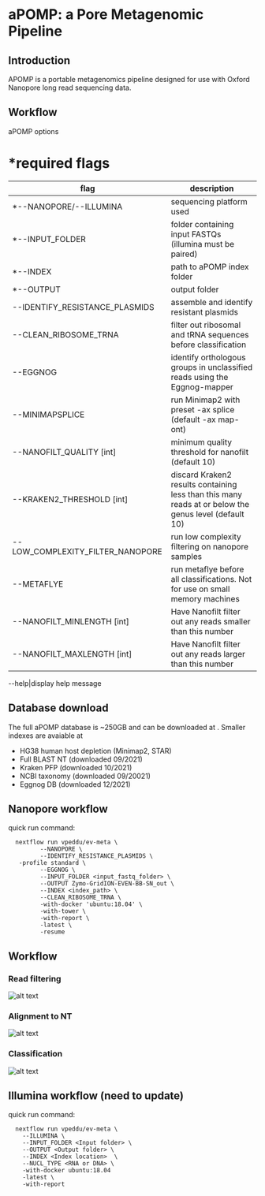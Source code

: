 # aPOMP: a Pore Metagenomic Pipeline

## Introduction
APOMP is a portable metagenomics pipeline designed for use with Oxford Nanopore long read sequencing data. 

## Workflow 
aPOMP options 

# *required flags
flag| description
-----|-----
*--NANOPORE/--ILLUMINA|sequencing platform used
*--INPUT\_FOLDER|folder containing input FASTQs (illumina must be paired)  
*--INDEX|path to aPOMP index folder
*--OUTPUT|output folder
--IDENTIFY\_RESISTANCE\_PLASMIDS|assemble and identify resistant plasmids 
--CLEAN\_RIBOSOME\_TRNA|filter out ribosomal and tRNA sequences before classification 
--EGGNOG|identify orthologous groups in unclassified reads using  the Eggnog-mapper
--MINIMAPSPLICE|run Minimap2 with preset -ax splice (default -ax map-ont)
--NANOFILT\_QUALITY [int]|minimum quality threshold for nanofilt (default 10) 
--KRAKEN2\_THRESHOLD [int]|discard Kraken2 results containing less than this many reads at or below the genus level (default 10)
--LOW_COMPLEXITY_FILTER_NANOPORE|run low complexity filtering on nanopore samples
--METAFLYE|run metaflye before all classifications. Not for use on small memory machines
--NANOFILT_MINLENGTH [int]| Have Nanofilt filter out any reads smaller than this number 
--NANOFILT_MAXLENGTH [int]| Have Nanofilt filter out any reads larger than this number 

--help|display help message
## Database download 
The full aPOMP database is ~250GB and can be downloaded at <insert tarball link>. Smaller indexes are avaiable at <build smaller indexes>
* HG38 human host depletion (Minimap2, STAR)
* Full BLAST NT (downloaded 09/2021)
* Kraken PFP (downloaded 10/2021) 
* NCBI taxonomy (downloaded 09/20021)
* Eggnog DB (downloaded 12/2021)

## Nanopore workflow
quick run command:  
```
  nextflow run vpeddu/ev-meta \		
		 --NANOPORE \
		 --IDENTIFY_RESISTANCE_PLASMIDS \
   -profile standard \
		 --EGGNOG \
		 --INPUT_FOLDER <input_fastq_folder> \
		 --OUTPUT Zymo-GridION-EVEN-BB-SN_out \
		 --INDEX <index_path> \
		 --CLEAN_RIBOSOME_TRNA \
		 -with-docker 'ubuntu:18.04' \
		 -with-tower \
		 -with-report \
		 -latest \
		 -resume
```
## Workflow 
### Read filtering 
![alt text](https://github.com/vpeddu/ev-meta/blob/main/img/read_filtering.png)

### Alignment to NT 
![alt text](https://github.com/vpeddu/ev-meta/blob/main/img/alignment.png)
### Classification 
![alt text](https://github.com/vpeddu/ev-meta/blob/main/img/classification.png)

## Illumina workflow (need to update)
quick run command:  
```
  nextflow run vpeddu/ev-meta \
    --ILLUMINA \
	--INPUT_FOLDER <Input folder> \
	--OUTPUT <Output folder> \
	--INDEX <Index location>  \
	--NUCL_TYPE <RNA or DNA> \
	-with-docker ubuntu:18.04 
    -latest \
    -with-report 
```

